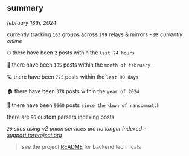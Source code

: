
## summary
_february 18th, 2024_

currently tracking `163` groups across `299` relays & mirrors - _`98` currently online_

⏲ there have been `2` posts within the `last 24 hours`

🦈 there have been `185` posts within the `month of february`

🪐 there have been `775` posts within the `last 90 days`

🏚 there have been `378` posts within the `year of 2024`

🦕 there have been `9660` posts `since the dawn of ransomwatch`

there are `96` custom parsers indexing posts

_`20` sites using v2 onion services are no longer indexed - [support.torproject.org](https://support.torproject.org/onionservices/v2-deprecation/)_

> see the project [README](https://github.com/joshhighet/ransomwatch#ransomwatch--) for backend technicals
